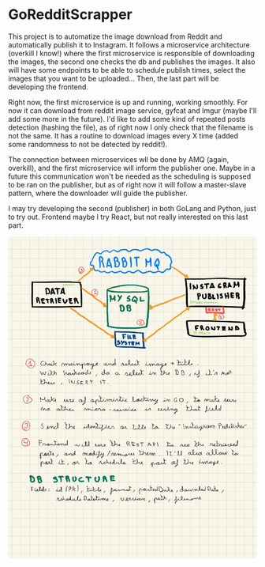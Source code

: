 # GoRedditScrapper

This project is to automatize the image download from Reddit and automatically publish it to Instagram.
It follows a microservice architecture (overkill I know!) where the first microservice is responsible of downloading the images, the second one checks the db and publishes the images. It also will have some endpoints to be able to schedule publish times, select the images that you want to be uploaded...
Then, the last part will be developing the frontend.

Right now, the first microservice is up and running, working smoothly. For now it can download from reddit image service, gyfcat and Imgur (maybe I'll add some more in the future). I'd like to add some kind of repeated posts detection (hashing the file), as of right now I only check that the filename is not the same. 
It has a routine to download images every X time (added some randomness to not be detected by reddit!).

The connection between microservices wll be done by AMQ (again, overkill), and the first microservice will inform the publisher one.
Maybe in a future this communication won't be needed as the scheduling is supposed to be ran on the publisher, but as of right now it will follow a master-slave pattern, where the downloader will guide the publisher.

I may try developing the second (publisher) in both GoLang and Python, just to try out. Frontend maybe I try React, but not really interested on this last part.

![Diagram](REDDIT-1.jpg)
